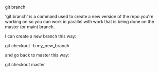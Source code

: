 git branch

'git branch' is a command used to create a new version of the repo you're working on so you can work in parallel with work that is being done on the master (or main) branch. 

I can create a new branch this way:

git checkout -b my_new_branch

and go back to master this way: 

git checkout master